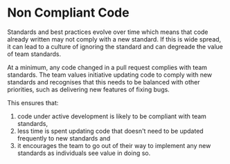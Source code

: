 # Non Compliant Code

Standards and best practices evolve over time which means that code already
written may not comply with a new standard. If this is wide spread, it can lead
to a culture of ignoring the standard and can degreade the value of team
standards.

At a minimum, any code changed in a pull request complies with team standards.
The team values initiative updating code to comply with new standards and
recognises that this needs to be balanced with other priorities, such as
delivering new features of fixing bugs.

This ensures that:

1. code under active development is likely to be compliant with team standards,
2. less time is spent updating code that doesn't need to be updated frequently
   to new standards and
3. it encourages the team to go out of their way to implement any new standards
   as individuals see value in doing so.
